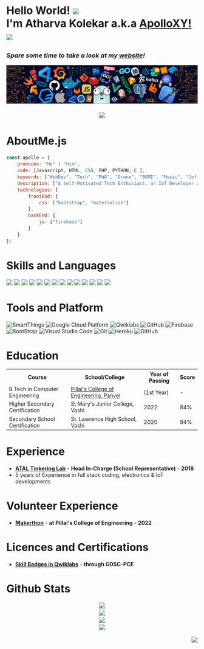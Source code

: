 # Hello World! <img src="https://media.tenor.com/HO7EBVsu04oAAAAC/pikachu-pokemon.gif" height="35"><br>I'm Atharva Kolekar a.k.a [ApolloXY!](https://github.com/apollo-xy) <img src="https://emojis.slackmojis.com/emojis/images/1643515118/11386/among_us_orange_dance.gif?1643515118" width="35"/>

<!-- https://emojis.slackmojis.com/emojis/images/1641578819/51091/pikachu_wave.gif?1641578819 -->
<h3><i>Spare some time to take a look at my <a href="https://www.protonix.tech/">website</a>!</i></h3>

<!-- <img src="https://github.com/AtharvaKolekar/AtharvaKolekar/blob/main/header.png" align="center" height="200"> -->
![](https://github.com/AtharvaKolekar/AtharvaKolekar/blob/main/header.png)

<h4 align="center"><img src="https://readme-typing-svg.herokuapp.com?font=Orbitron&size=20&duration=4000&pause=1000&color=fe347e&center=true&vCenter=true&width=435&lines=%F0%9F%91%A9%E2%80%8D%F0%9F%92%BB+A+Self-Motivated+Tech+Enthusiast+%F0%9F%91%A9%E2%80%8D%F0%9F%92%BB;%F0%9F%92%BB+An+Electronics+%26+IoT+Developer+%F0%9F%92%BB;%F0%9F%A4%A9%F0%9F%95%8A%EF%B8%8F+A+Computer+Engineer+%F0%9F%95%8A%EF%B8%8F%F0%9F%A4%A9;%E2%98%81+A+Google+Cloud+Developer+%E2%98%81;%F0%9F%98%8E%3C%2F%3E+A+Full+Stack+Web+Developer+%3C%2F%3E%F0%9F%98%8E;%F0%9F%9A%81+A+Drone+Creator+%F0%9F%9A%81;%F0%9F%93%B8+A+Photographer+%F0%9F%93%B8;%F0%9F%9B%A0%EF%B8%8F+A+Arduino+%26+Raspberry+Pi+Creator+%F0%9F%9B%A0%EF%B8%8F"></h4>

<!--  <h4 align="center"><samp>A Self-Motivated Tech Enthusiast,<br>An Electronics & IoT Developer,<br>A Cloud & Web Developer ☁ & <br>A Drone-Creator</samp></h4> -->
<!-- https://github.com/amandewatnitrr -->
<!-- https://github.com/anirudhbelwadi/anirudhbelwadi/blob/master/README.md? -->
<!-- https://github.com/anmol098/anmol098 -->
<!-- https://github.com/abhisheknaiidu/abhisheknaiidu -->

# AboutMe.js

```javascript
const apollo = {
    pronouns: "He" | "Him",
    code: [Javascript, HTML, CSS, PHP, PYTHON, C ],
    keywords: ["WebDev", "Tech", "PWA", "Drone", "BGMI", "Music", "Coffee"],
    description: ["A Self-Motivated Tech Enthusiast, an IoT Developer and Full Stack Web Developer"],
    technologies: {
        frontEnd: {
            css: ["bootstrap", "materialize"]
        },
        backEnd: {
            js: ["firebase"]
        }        
    }
};
```

# Skills and Languages
<p align="left">
<img src="https://img.shields.io/badge/HTML5-E34F26?style=for-the-badge&logo=HTML5&logoColor=white">  <img src="https://img.shields.io/badge/JavaScript-F7DF1E?style=for-the-badge&logo=javascript&logoColor=black">  <img src="https://img.shields.io/badge/CSS3-1572B6?style=for-the-badge&logo=CSS3&logoColor=white">  <img src="https://img.shields.io/badge/Arduino-00979D?style=for-the-badge&logo=Arduino&logoColor=white">  <img src="https://img.shields.io/badge/Raspberry_pi-C51A4A?style=for-the-badge&logo=raspberry-pi&logoColor=white">  <img src="https://img.shields.io/badge/C++-00599C?style=for-the-badge&logo=c%2B%2B&logoColor=white">  <img src="https://img.shields.io/badge/PHP-777BB4?style=for-the-badge&logo=php&logoColor=white">  <img src="https://img.shields.io/badge/C-27338e?style=for-the-badge&logo=c&logoColor=white">  <img src="https://img.shields.io/badge/Python-3776AB?style=for-the-badge&logo=Python&logoColor=white">  <img src="https://img.shields.io/badge/MySQL-4479A1?style=for-the-badge&logo=MySQL&logoColor=white">  <img src="https://img.shields.io/badge/MATLAB-800000?style=for-the-badge&logo=MathWorks&logoColor=white">  <img src="https://img.shields.io/badge/SCILAB-004C93?style=for-the-badge&logo=MathWork&logoColor=white">  <img src="https://img.shields.io/badge/Java-013243?style=for-the-badge&logo=Java&logoColor=white"> <img src="https://img.shields.io/badge/jQuery-0769AD?style=for-the-badge&logo=jquery&logoColor=white"> </p>

# Tools and Platform

![SmartThings](https://img.shields.io/badge/SmartThings-777BB4?style=for-the-badge&logo=SmartThings&logoColor=white)
![Google Cloud Platform](https://img.shields.io/badge/Google_Cloud-4285F4?style=for-the-badge&logo=google-cloud&logoColor=white)
![Qwiklabs](https://img.shields.io/badge/Qwiklabs-F5CD0E?style=for-the-badge&logo=Qwiklabs&logoColor=800000)
![GitHub](https://img.shields.io/badge/GitHub-181717?style=for-the-badge&logo=github)
![Firebase](https://img.shields.io/badge/Firebase-ffcb2c?style=for-the-badge&logo=Firebase&logoColor=DD1100)
![BootStrap](https://img.shields.io/badge/Bootstrap-7952B3?style=for-the-badge&logo=bootstrap&logoColor=white)
![Visual Studio Code](https://img.shields.io/badge/Visual_Studio_Code-007ACC?style=for-the-badge&logo=Visual-Studio-Code&logoColor=white)
![Git](https://img.shields.io/badge/Git-F05032?style=for-the-badge&logo=Git&logoColor=white)
![Heroku](https://img.shields.io/badge/Heroku-430098?style=for-the-badge&logo=Heroku&logoColor=white)
![GitHub](https://img.shields.io/badge/Railway-b63bce?style=for-the-badge&logo=railway&logoColor=white)

<!-- ![HackerRank](https://img.shields.io/badge/HackerRank-107C10?style=for-the-badge&logo=HackerRank&logoColor=black) -->
<!-- ![CodeChef](https://img.shields.io/badge/CodeChef-5B4638?style=for-the-badge&logo=CodeChef&logoColor=white) -->


# Education

<table>
  <tr>
    <th>Course</th>
    <th>School/College</th>
    <th>Year of Passing</th>
    <th>Score</th>
  </tr>
  <tr>
    <td>B.Tech in Computer Engineering</td>
    <td><a href="https://pce.ac.in/">Pillai's College of Engineering, Panvel</a></td>
    <td>(1st Year)</td>
    <td>-</td>
  </tr>
  <tr>
    <td>Higher Secondary Certification</td>
    <td>St Mary's Junior College, Vashi</td>
    <td>2022</td>
    <td>84%</td>
  </tr>
  <tr>
    <td>Secondary School Certification</td>
    <td>St. Lawrence High School, Vashi</td>
    <td>2020</td>
    <td>94%</td>
  </tr>
 </table>
 
 # Experience
- [<b>ATAL Tinkering Lab</b>](https://aim.gov.in/atl.php) - <b>Head In-Charge (School Representative)</b> - <b>2018</b>
- 5 years of Experience in full stack coding, electronics & IoT developments
# Volunteer Experience

- [<b>Makerthon</b>](https://drive.google.com/drive/folders/1g1qNxYeNRUOoXkljzwCMsyC2tjkH8oce?usp=sharing) - <b>at Pillai's College of Engineering</b> - <b>2022</b>

# Licences and Certifications

- [<b>Skill Badges in Qwiklabs</b>](https://www.cloudskillsboost.google/public_profiles/d3c096e9-7413-4674-9a3a-c6aabbd9fb14) - <b>through GDSC-PCE</b>

# Github Stats
<!-- <p align="center"><img src="https://github-readme-streak-stats.herokuapp.com?user=AtharvaKolekar&theme=tokyonight_duo&border_radius=5&date_format=M%20j%5B%2C%20Y%5D"></p> -->
<!-- <p align="center"><img src="https://github-profile-trophy.vercel.app/?username=anirudhbelwadi&title=Commit,Stars,Repositories,PullRequest,Followers&margin-w=15"></p> -->


<p align="center">
 
<img src="https://github-readme-streak-stats.herokuapp.com/?user=AtharvaKolekar&theme=tokyonight_duo&border_radius=5&date_format=M%20j%5B%2C%20Y%5D">
<br><img height="143px" src="https://github-readme-stats.vercel.app/api?username=atharvakolekar&hide_title=true&hide_border=true&show_icons=true&include_all_commits=true&count_private=true&line_height=21&text_color=fff&icon_color=fff&bg_color=0,b621fe,1fd1f9&theme=dark">
<br><img height="143px" src="https://github-profile-summary-cards.vercel.app/api/cards/profile-details?username=atharvakolekar&theme=github">
<br><img height="120px" src="https://github-readme-stats.vercel.app/api/top-langs/?username=atharvakolekar&hide=html&hide_title=true&hide_border=true&layout=compact&langs_count=8&text_color=fff&icon_color=fff&bg_color=0,b621fe,1fd1f9&theme=synthwave">

</p>

<!-- <p><img width="100%" height="300px" align="right" src="https://github-readme-streak-stats.herokuapp.com/?user=atharvakolekar" alt="Atharva" /></p> -->
<!--  <pre align="center"> -->
<!-- ![GitHub Streak](https://github-readme-streak-stats.herokuapp.com?user=AtharvaKolekar&theme=cobalt&border_radius=5&date_format=M%20j%5B%2C%20Y%5D) -->
<!-- ![trophy](https://github-profile-trophy.vercel.app/?username=anirudhbelwadi&title=Commit,Stars,Repositories,PullRequest,Followers&margin-w=15) -->
<!-- </pre> -->

<p align="right"><img width="300px" src="https://raw.githubusercontent.com/abhisheknaiidu/abhisheknaiidu/master/code.gif"></p>


